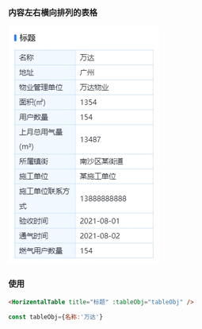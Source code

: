 ### 内容左右横向排列的表格
![表格](./HorizentalTable.png)

### 使用
```html
<HorizentalTable title="标题" :tableObj="tableObj" />
```
```javascript
const tableObj={名称:'万达'}
```